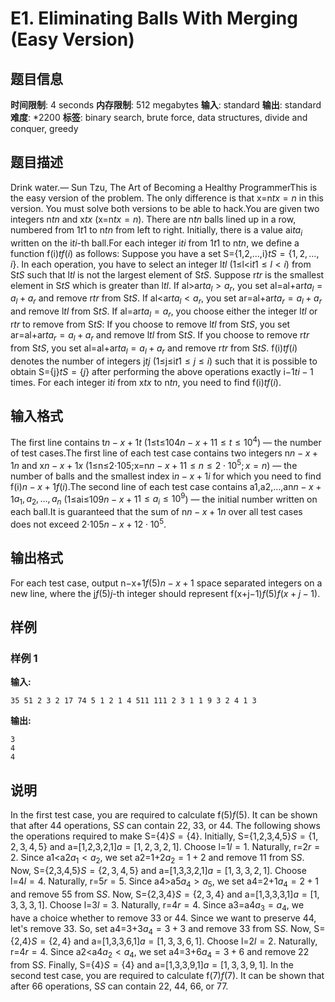 # E1. Eliminating Balls With Merging (Easy Version)

## 题目信息

**时间限制**: 4 seconds
**内存限制**: 512 megabytes
**输入**: standard
**输出**: standard
**难度**: *2200
**标签**: binary search, brute force, data structures, divide and conquer, greedy

## 题目描述

Drink water.— Sun Tzu, The Art of Becoming a Healthy ProgrammerThis is the easy version of the problem. The only difference is that x=n$t$$x=n$ in this version. You must solve both versions to be able to hack.You are given two integers n$t$$n$ and x$t$$x$ (x=n$t$$x=n$). There are n$t$$n$ balls lined up in a row, numbered from 1$t$$1$ to n$t$$n$ from left to right. Initially, there is a value ai$t$$a_i$ written on the i$t$$i$-th ball.For each integer i$t$$i$ from 1$t$$1$ to n$t$$n$, we define a function f(i)$t$$f(i)$ as follows: Suppose you have a set S={1,2,…,i}$t$$S = \{1, 2, \ldots, i\}$. In each operation, you have to select an integer l$t$$l$ (1≤l<i$t$$1 \leq l < i$) from S$t$$S$ such that l$t$$l$ is not the largest element of S$t$$S$. Suppose r$t$$r$ is the smallest element in S$t$$S$ which is greater than l$t$$l$. If al>ar$t$$a_l > a_r$, you set al=al+ar$t$$a_l = a_l + a_r$ and remove r$t$$r$ from S$t$$S$. If al<ar$t$$a_l < a_r$, you set ar=al+ar$t$$a_r = a_l + a_r$ and remove l$t$$l$ from S$t$$S$. If al=ar$t$$a_l = a_r$, you choose either the integer l$t$$l$ or r$t$$r$ to remove from S$t$$S$: If you choose to remove l$t$$l$ from S$t$$S$, you set ar=al+ar$t$$a_r = a_l + a_r$ and remove l$t$$l$ from S$t$$S$. If you choose to remove r$t$$r$ from S$t$$S$, you set al=al+ar$t$$a_l = a_l + a_r$ and remove r$t$$r$ from S$t$$S$. f(i)$t$$f(i)$ denotes the number of integers j$t$$j$ (1≤j≤i$t$$1 \le j \le i$) such that it is possible to obtain S={j}$t$$S = \{j\}$ after performing the above operations exactly i−1$t$$i - 1$ times. For each integer i$t$$i$ from x$t$$x$ to n$t$$n$, you need to find f(i)$t$$f(i)$.

## 输入格式

The first line contains t$n-x+1$$t$ (1≤t≤104$n-x+1$$1 \leq t \leq 10^4$) — the number of test cases.The first line of each test case contains two integers n$n-x+1$$n$ and x$n-x+1$$x$ (1≤n≤2⋅105;x=n$n-x+1$$1 \leq n \leq 2 \cdot 10^5; x = n$) — the number of balls and the smallest index i$n-x+1$$i$ for which you need to find f(i)$n-x+1$$f(i)$.The second line of each test case contains a1,a2,…,an$n-x+1$$a_1, a_2, \ldots, a_n$ (1≤ai≤109$n-x+1$$1 \leq a_i \leq 10^9$) — the initial number written on each ball.It is guaranteed that the sum of n$n-x+1$$n$ over all test cases does not exceed 2⋅105$n-x+1$$2 \cdot 10^5$.

## 输出格式

For each test case, output n−x+1$f(5)$$n-x+1$ space separated integers on a new line, where the j$f(5)$$j$-th integer should represent f(x+j−1)$f(5)$$f(x+j-1)$.

## 样例

### 样例 1

**输入:**
```
35 51 2 3 2 17 74 5 1 2 1 4 511 111 2 3 1 1 9 3 2 4 1 3
```

**输出:**
```
3
4
4
```

## 说明

In the first test case, you are required to calculate f(5)$f(5)$. It can be shown that after 4$4$ operations, S$S$ can contain 2$2$, 3$3$, or 4$4$. The following shows the operations required to make S={4}$S = \{4\}$. Initially, S={1,2,3,4,5}$S = \{1, 2, 3, 4, 5\}$ and a=[1,2,3,2,1]$a = [1, 2, 3, 2, 1]$. Choose l=1$l = 1$. Naturally, r=2$r = 2$. Since a1<a2$a_1 < a_2$, we set a2=1+2$a_2 = 1 + 2$ and remove 1$1$ from S$S$. Now, S={2,3,4,5}$S = \{2, 3, 4, 5\}$ and a=[1,3,3,2,1]$a = [1, 3, 3, 2, 1]$. Choose l=4$l = 4$. Naturally, r=5$r = 5$. Since a4>a5$a_4 > a_5$, we set a4=2+1$a_4 = 2 + 1$ and remove 5$5$ from S$S$. Now, S={2,3,4}$S = \{2, 3, 4\}$ and a=[1,3,3,3,1]$a = [1, 3, 3, 3, 1]$. Choose l=3$l = 3$. Naturally, r=4$r = 4$. Since a3=a4$a_3 = a_4$, we have a choice whether to remove 3$3$ or 4$4$. Since we want to preserve 4$4$, let's remove 3$3$. So, set a4=3+3$a_4 = 3 + 3$ and remove 3$3$ from S$S$. Now, S={2,4}$S = \{2, 4\}$ and a=[1,3,3,6,1]$a = [1, 3, 3, 6, 1]$. Choose l=2$l = 2$. Naturally, r=4$r = 4$. Since a2<a4$a_2 < a_4$, we set a4=3+6$a_4 = 3 + 6$ and remove 2$2$ from S$S$. Finally, S={4}$S = \{4\}$ and a=[1,3,3,9,1]$a = [1, 3, 3, 9, 1]$. In the second test case, you are required to calculate f(7)$f(7)$. It can be shown that after 6$6$ operations, S$S$ can contain 2$2$, 4$4$, 6$6$, or 7$7$.
